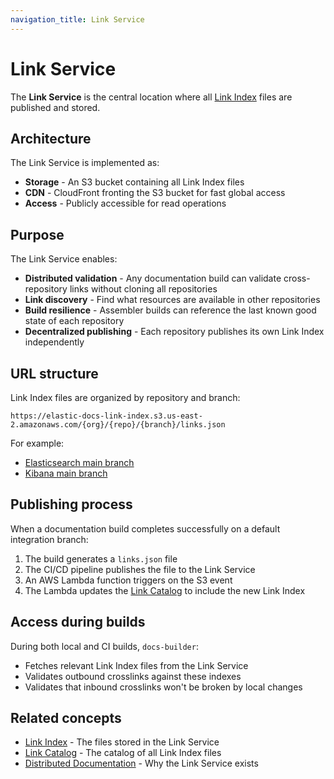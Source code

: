 ```yaml
---
navigation_title: Link Service
---
```


# Link Service

The **Link Service** is the central location where all [Link Index](link-index.md) files are published and stored.

## Architecture

The Link Service is implemented as:

* **Storage** - An S3 bucket containing all Link Index files
* **CDN** - CloudFront fronting the S3 bucket for fast global access
* **Access** - Publicly accessible for read operations

## Purpose

The Link Service enables:

* **Distributed validation** - Any documentation build can validate cross-repository links without cloning all repositories
* **Link discovery** - Find what resources are available in other repositories
* **Build resilience** - Assembler builds can reference the last known good state of each repository
* **Decentralized publishing** - Each repository publishes its own Link Index independently

## URL structure

Link Index files are organized by repository and branch:

```
https://elastic-docs-link-index.s3.us-east-2.amazonaws.com/{org}/{repo}/{branch}/links.json
```

For example:
* [Elasticsearch main branch](https://elastic-docs-link-index.s3.us-east-2.amazonaws.com/elastic/elasticsearch/main/links.json)
* [Kibana main branch](https://elastic-docs-link-index.s3.us-east-2.amazonaws.com/elastic/kibana/main/links.json)

## Publishing process

When a documentation build completes successfully on a default integration branch:

1. The build generates a `links.json` file
2. The CI/CD pipeline publishes the file to the Link Service
3. An AWS Lambda function triggers on the S3 event
4. The Lambda updates the [Link Catalog](link-catalog.md) to include the new Link Index

## Access during builds

During both local and CI builds, `docs-builder`:

* Fetches relevant Link Index files from the Link Service
* Validates outbound crosslinks against these indexes
* Validates that inbound crosslinks won't be broken by local changes

## Related concepts

* [Link Index](link-index.md) - The files stored in the Link Service
* [Link Catalog](link-catalog.md) - The catalog of all Link Index files
* [Distributed Documentation](distributed-documentation.md) - Why the Link Service exists

